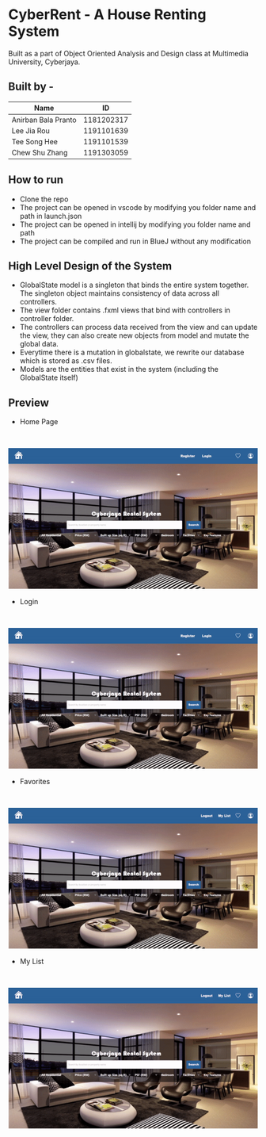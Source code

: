 # CyberRent - A House Renting System

Built as a part of Object Oriented Analysis and Design class at Multimedia University, Cyberjaya.
## Built by -
| Name                     | ID                |
| -----------              | -----------       |
| Anirban Bala Pranto      | 1181202317        |
| Lee Jia Rou              | 1191101639        |
| Tee Song Hee             | 1191101539        |
| Chew Shu Zhang           | 1191303059        |

## How to run
* Clone the repo
* The project can be opened in vscode by modifying you folder name and path in launch.json
* The project can be opened in intellij by modifying you folder name and path
* The project can be compiled and run in BlueJ without any modification

## High Level Design of the System
* GlobalState model is a singleton that binds the entire system together. The singleton object maintains consistency of data across all controllers.
* The view folder contains .fxml views that bind with controllers in controller folder.
* The controllers can process data received from the view and can update the view, they can also create new objects from model and mutate the global data.
* Everytime there is a mutation in globalstate, we rewrite our database which is stored as .csv files.
* Models are the entities that exist in the system (including the GlobalState itself)

## Preview
* Home Page
<br/>

![Homepage](/assets/homepage.gif)

* Login
<br/>

![Login](/assets/login.gif)

* Favorites
<br/>

![Favorites](/assets/favorites.gif)

* My List
<br/>

![My List](/assets/mylist.gif)